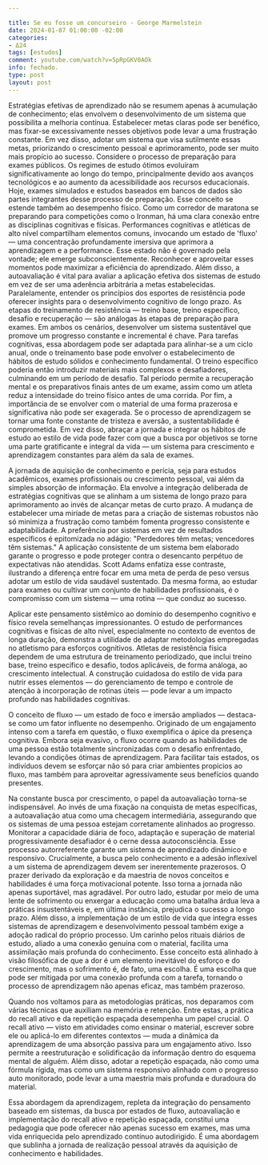 ```yaml
---

title: Se eu fosse um concurseiro - George Marmelstein
date: 2024-01-07 01:00:00 -02:00
categories:
- Δ24
tags: [estudos]
comment: youtube.com/watch?v=5pRpGKV0AOk
info: fechado.
type: post
layout: post
---
```


Estratégias efetivas de aprendizado não se resumem apenas à acumulação de conhecimento; elas envolvem o desenvolvimento de um sistema que possibilita a melhoria contínua. Estabelecer metas claras pode ser benéfico, mas fixar-se excessivamente nesses objetivos pode levar a uma frustração constante. Em vez disso, adotar um sistema que visa sutilmente essas metas, priorizando o crescimento pessoal e aprimoramento, pode ser muito mais propício ao sucesso. Considere o processo de preparação para exames públicos. Os regimes de estudo ótimos evoluíram significativamente ao longo do tempo, principalmente devido aos avanços tecnológicos e ao aumento da acessibilidade aos recursos educacionais. Hoje, exames simulados e estudos baseados em bancos de dados são partes integrantes desse processo de preparação. Esse conceito se estende também ao desempenho físico. Como um corredor de maratona se preparando para competições como o Ironman, há uma clara conexão entre as disciplinas cognitivas e físicas. Performances cognitivas e atléticas de alto nível compartilham elementos comuns, invocando um estado de 'fluxo' — uma concentração profundamente imersiva que aprimora a aprendizagem e a performance. Esse estado não é governado pela vontade; ele emerge subconscientemente. Reconhecer e aproveitar esses momentos pode maximizar a eficiência do aprendizado. Além disso, a autoavaliação é vital para avaliar a aplicação efetiva dos sistemas de estudo em vez de ser uma aderência arbitrária a metas estabelecidas. Paralelamente, entender os princípios dos esportes de resistência pode oferecer insights para o desenvolvimento cognitivo de longo prazo. As etapas do treinamento de resistência — treino base, treino específico, desafio e recuperação — são análogas às etapas de preparação para exames. Em ambos os cenários, desenvolver um sistema sustentável que promove um progresso constante e incremental é chave. Para tarefas cognitivas, essa abordagem pode ser adaptada para alinhar-se a um ciclo anual, onde o treinamento base pode envolver o estabelecimento de hábitos de estudo sólidos e conhecimento fundamental. O treino específico poderia então introduzir materiais mais complexos e desafiadores, culminando em um período de desafio. Tal período permite a recuperação mental e os preparativos finais antes de um exame, assim como um atleta reduz a intensidade do treino físico antes de uma corrida. Por fim, a importância de se envolver com o material de uma forma prazerosa e significativa não pode ser exagerada. Se o processo de aprendizagem se tornar uma fonte constante de tristeza e aversão, a sustentabilidade é comprometida. Em vez disso, abraçar a jornada e integrar os hábitos de estudo ao estilo de vida pode fazer com que a busca por objetivos se torne uma parte gratificante e integral da vida — um sistema para crescimento e aprendizagem constantes para além da sala de exames. 

A jornada de aquisição de conhecimento e perícia, seja para estudos acadêmicos, exames profissionais ou crescimento pessoal, vai além da simples absorção de informação. Ela envolve a integração deliberada de estratégias cognitivas que se alinham a um sistema de longo prazo para aprimoramento ao invés de alcançar metas de curto prazo. A mudança de estabelecer uma miríade de metas para a criação de sistemas robustos não só minimiza a frustração como também fomenta progresso consistente e adaptabilidade. A preferência por sistemas em vez de resultados específicos é epitomizada no adágio: "Perdedores têm metas; vencedores têm sistemas." A aplicação consistente de um sistema bem elaborado garante o progresso e pode proteger contra o desencanto perpétuo de expectativas não atendidas. Scott Adams enfatiza esse contraste, ilustrando a diferença entre focar em uma meta de perda de peso versus adotar um estilo de vida saudável sustentado. Da mesma forma, ao estudar para exames ou cultivar um conjunto de habilidades profissionais, é o compromisso com um sistema — uma rotina — que conduz ao sucesso. 

Aplicar este pensamento sistêmico ao domínio do desempenho cognitivo e físico revela semelhanças impressionantes. O estudo de performances cognitivas e físicas de alto nível, especialmente no contexto de eventos de longa duração, demonstra a utilidade de adaptar metodologias empregadas no atletismo para esforços cognitivos. Atletas de resistência física dependem de uma estrutura de treinamento periodizado, que inclui treino base, treino específico e desafio, todos aplicáveis, de forma análoga, ao crescimento intelectual. A construção cuidadosa do estilo de vida para nutrir esses elementos — do gerenciamento de tempo e controle de atenção à incorporação de rotinas úteis — pode levar a um impacto profundo nas habilidades cognitivas. 

O conceito de fluxo — um estado de foco e imersão ampliados — destaca-se como um fator influente no desempenho. Originado de um engajamento intenso com a tarefa em questão, o fluxo exemplifica o ápice da presença cognitiva. Embora seja evasivo, o fluxo ocorre quando as habilidades de uma pessoa estão totalmente sincronizadas com o desafio enfrentado, levando a condições ótimas de aprendizagem. Para facilitar tais estados, os indivíduos devem se esforçar não só para criar ambientes propícios ao fluxo, mas também para aproveitar agressivamente seus benefícios quando presentes. 

Na constante busca por crescimento, o papel da autoavaliação torna-se indispensável. Ao invés de uma fixação na conquista de metas específicas, a autoavaliação atua como uma checagem intermediária, assegurando que os sistemas de uma pessoa estejam corretamente alinhados ao progresso. Monitorar a capacidade diária de foco, adaptação e superação de material progressivamente desafiador é o cerne dessa autoconsciência. Esse processo autorreferente garante um sistema de aprendizado dinâmico e responsivo. Crucialmente, a busca pelo conhecimento e a adesão inflexível a um sistema de aprendizagem devem ser inerentemente prazerosos. O prazer derivado da exploração e da maestria de novos conceitos e habilidades é uma força motivacional potente. Isso torna a jornada não apenas suportável, mas agradável. Por outro lado, estudar por meio de uma lente de sofrimento ou enxergar a educação como uma batalha árdua leva a práticas insustentáveis e, em última instância, prejudica o sucesso a longo prazo. Além disso, a implementação de um estilo de vida que integra esses sistemas de aprendizagem e desenvolvimento pessoal também exige a adoção radical do próprio processo. Um carinho pelos rituais diários de estudo, aliado a uma conexão genuína com o material, facilita uma assimilação mais profunda do conhecimento. Esse conceito está alinhado à visão filosófica de que a dor é um elemento inevitável do esforço e do crescimento, mas o sofrimento é, de fato, uma escolha. É uma escolha que pode ser mitigada por uma conexão profunda com a tarefa, tornando o processo de aprendizagem não apenas eficaz, mas também prazeroso. 

Quando nos voltamos para as metodologias práticas, nos deparamos com várias técnicas que auxiliam na memória e retenção. Entre estas, a prática do recall ativo e da repetição espaçada desempenha um papel crucial. O recall ativo — visto em atividades como ensinar o material, escrever sobre ele ou aplicá-lo em diferentes contextos — muda a dinâmica da aprendizagem de uma absorção passiva para um engajamento ativo. Isso permite a reestruturação e solidificação da informação dentro do esquema mental de alguém. Além disso, adotar a repetição espaçada, não como uma fórmula rígida, mas como um sistema responsivo alinhado com o progresso auto monitorado, pode levar a uma maestria mais profunda e duradoura do material. 

Essa abordagem da aprendizagem, repleta da integração do pensamento baseado em sistemas, da busca por estados de fluxo, autoavaliação e implementação do recall ativo e repetição espaçada, constitui uma pedagogia que pode oferecer não apenas sucesso em exames, mas uma vida enriquecida pelo aprendizado contínuo autodirigido. É uma abordagem que sublinha a jornada de realização pessoal através da aquisição de conhecimento e habilidades.
